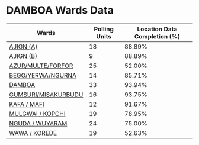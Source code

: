 
# DAMBOA Wards Data

| Wards | Polling Units | Location Data Completion (%) |
| ---- | ----- | ------- |
| [AJIGN (A)](./wards/1728-ajign-(a)) | 18 | 88.89% |
| [AJIGN (B)](./wards/1729-ajign-(b)) | 9 | 88.89% |
| [AZUR/MULTE/FORFOR](./wards/1730-azur/multe/forfor) | 25 | 52.00% |
| [BEGO/YERWA/NGURNA](./wards/1731-bego/yerwa/ngurna) | 14 | 85.71% |
| [DAMBOA](./wards/1732-damboa) | 33 | 93.94% |
| [GUMSURI/MISAKURBUDU](./wards/1733-gumsuri/misakurbudu) | 16 | 93.75% |
| [KAFA / MAFI](./wards/1734-kafa-/-mafi) | 12 | 91.67% |
| [MULGWAI / KOPCHI](./wards/1735-mulgwai-/-kopchi) | 19 | 78.95% |
| [NGUDA / WUYARAM](./wards/1736-nguda-/-wuyaram) | 24 | 75.00% |
| [WAWA / KOREDE](./wards/1737-wawa-/-korede) | 19 | 52.63% |




